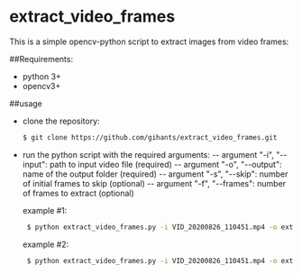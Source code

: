 # extract_video_frames
This is a simple opencv-python script to extract images from video frames:

##Requirements:
- python 3+
- opencv3+

##usage
- clone the repository: 
    ```sh
    $ git clone https://github.com/gihants/extract_video_frames.git
    ```
- run the python script with the required arguments:
-- argument "-i", "--input": path to input video file (required)
-- argument "-o", "--output": name of the output folder (required)
-- argument "-s", "--skip": number of initial frames to skip (optional)
-- argument "-f", "--frames": number of frames to extract (optional)

    example #1: 
    ```sh
     $ python extract_video_frames.py -i VID_20200826_110451.mp4 -o extracted_directory 
    ```
    example #2: 
    ```sh
     $ python extract_video_frames.py -i VID_20200826_110451.mp4 -o extracted_directory -s 10 -f 100
    ```


